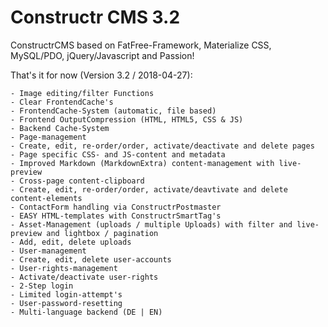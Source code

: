 Constructr CMS 3.2
==================

ConstructrCMS based on FatFree-Framework, Materialize CSS, MySQL/PDO, jQuery/Javascript and Passion!

That's it for now (Version 3.2 / 2018-04-27):

	- Image editing/filter Functions
	- Clear FrontendCache's
	- FrontendCache-System (automatic, file based)
	- Frontend OutputCompression (HTML, HTML5, CSS & JS)
	- Backend Cache-System
	- Page-management
	- Create, edit, re-order/order, activate/deactivate and delete pages
	- Page specific CSS- and JS-content and metadata
	- Improved Markdown (MarkdownExtra) content-management with live-preview
	- Cross-page content-clipboard
	- Create, edit, re-order/order, activate/deavtivate and delete content-elements
	- ContactForm handling via ConstructrPostmaster
	- EASY HTML-templates with ConstructrSmartTag's
	- Asset-Management (uploads / multiple Uploads) with filter and live-preview and lightbox / pagination
	- Add, edit, delete uploads
	- User-management
	- Create, edit, delete user-accounts
	- User-rights-management 
	- Activate/deactivate user-rights
	- 2-Step login
	- Limited login-attempt's
	- User-password-resetting
	- Multi-language backend (DE | EN)
